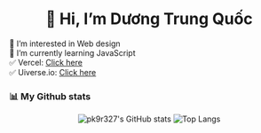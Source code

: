 <!---GitHub Profile ReadMe Maker--->
<div align="center"><h1>👋 Hi, I’m Dương Trung Quốc</h1></div>

👀 I’m interested in Web design <br>
🌱 I’m currently learning JavaScript <br>
✅ Vercel: [Click here](https://vercel.com/duongtrungquocs-projects) <br>
✅ Uiverse.io: [Click here](https://uiverse.io/profile/DuongTrungQuoc/approved) <br>


### 📊 My Github stats
<div align="center">
  
  ![pk9r327's GitHub stats](https://github-readme-stats.vercel.app/api?username=DuongTrungQuoc)
  ![Top Langs](https://github-readme-stats.vercel.app/api/top-langs/?username=DuongTrungQuoc&langs_count=4)
</div>

